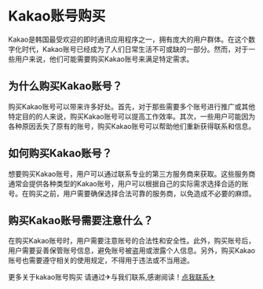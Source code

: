 # Kakao账号购买

Kakao是韩国最受欢迎的即时通讯应用程序之一，拥有庞大的用户群体。在这个数字化时代，Kakao账号已经成为了人们日常生活不可或缺的一部分。然而，对于一些用户来说，他们可能需要购买Kakao账号来满足特定需求。

## 为什么购买Kakao账号？

购买Kakao账号可以带来许多好处。首先，对于那些需要多个账号进行推广或其他特定目的的人来说，购买Kakao账号可以提高工作效率。其次，一些用户可能因为各种原因丢失了原有的账号，购买Kakao账号可以帮助他们重新获得联系和信息。

## 如何购买Kakao账号？

想要购买Kakao账号，用户可以通过联系专业的第三方服务商来获取。这些服务商通常会提供各种类型的Kakao账号，用户可以根据自己的实际需求选择合适的账号。在购买之前，用户需要确保选择合法可靠的服务商，以免造成不必要的麻烦。

## 购买Kakao账号需要注意什么？

在购买Kakao账号时，用户需要注意账号的合法性和安全性。此外，购买账号后，用户需要妥善保管账号信息，避免账号被盗用或泄露个人信息。另外，购买Kakao账号也需要遵守相关的使用规定，不得用于违法或不当用途。

更多关于kakao账号购买 请通过✈与我们联系,感谢阅读！[点我联系✈](https://ad.G208.com)